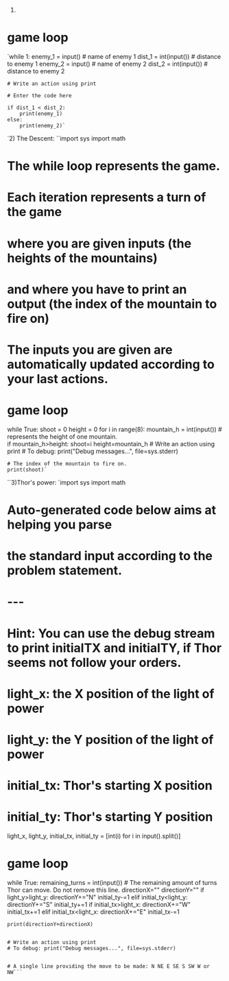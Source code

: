 1) 
# game loop
`while 1:
    enemy_1 = input()  # name of enemy 1
    dist_1 = int(input())  # distance to enemy 1
    enemy_2 = input()  # name of enemy 2
    dist_2 = int(input())  # distance to enemy 2

    # Write an action using print

    # Enter the code here
    
    if dist_1 < dist_2:
        print(enemy_1)
    else:
        print(enemy_2)`
        
`2)
The Descent:
``import sys
import math

# The while loop represents the game.
# Each iteration represents a turn of the game
# where you are given inputs (the heights of the mountains)
# and where you have to print an output (the index of the mountain to fire on)
# The inputs you are given are automatically updated according to your last actions.


# game loop
while True:
    shoot = 0
    height = 0
    for i in range(8):
        mountain_h = int(input())  # represents the height of one mountain.  
        if mountain_h>height:
            shoot=i
            height=mountain_h
    # Write an action using print
    # To debug: print("Debug messages...", file=sys.stderr)

    # The index of the mountain to fire on.
    print(shoot)`
``3)Thor's power:
`import sys
import math

# Auto-generated code below aims at helping you parse
# the standard input according to the problem statement.
# ---
# Hint: You can use the debug stream to print initialTX and initialTY, if Thor seems not follow your orders.

# light_x: the X position of the light of power
# light_y: the Y position of the light of power
# initial_tx: Thor's starting X position
# initial_ty: Thor's starting Y position
light_x, light_y, initial_tx, initial_ty = [int(i) for i in input().split()]

# game loop
while True:
    remaining_turns = int(input())  # The remaining amount of turns Thor can move. Do not remove this line.
    directionX=""
    directionY=""
    if light_y>light_y:
        directionY+="N"
        initial_ty-=1
    elif initial_ty<light_y:
        directionY+="S"
        initial_ty+=1
    if initial_tx>light_x:
        directionX+="W"
        initial_tx+=1
    elif initial_tx<light_x:
        directionX+="E"
        initial_tx-=1
    
    print(directionY+directionX)    
   

    # Write an action using print
    # To debug: print("Debug messages...", file=sys.stderr)


    # A single line providing the move to be made: N NE E SE S SW W or NW```
